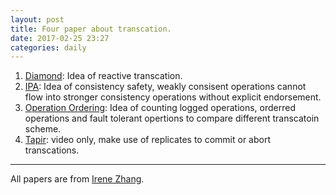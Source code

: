 ```yaml
---
layout: post
title: Four paper about transcation.
date: 2017-02-25 23:27
categories: daily
---
```


1. [Diamond](http://irenezhang.net/papers/diamond-osdi16.pdf): Idea of reactive transcation.
2. [IPA](http://irenezhang.net/papers/ipa-socc16.pdf): Idea of consistency safety, weakly consisent operations cannot flow into stronger consistency operations without explicit endorsement.
3. [Operation Ordering](http://irenezhang.net/papers/ordering-data.pdf): Idea of counting logged operations, orderred operations and fault tolerant opertions to compare different transcatoin scheme.
4. [Tapir](https://www.youtube.com/watch?v=yE3eMxYJDiE): video only, make use of replicates to commit or abort transcations.

---

All papers are from [Irene Zhang](http://irenezhang.net/publications.html).
